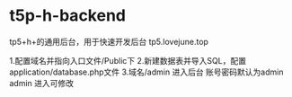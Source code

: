 # t5p-h-backend
tp5+h+的通用后台，用于快速开发后台
tp5.lovejune.top

1.配置域名并指向入口文件/Public下
2.新建数据表并导入SQL，配置application/database.php文件
3.域名/admin 进入后台  账号密码默认为admin  admin  进入可修改
